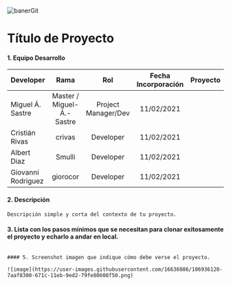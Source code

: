 ![banerGit](https://user-images.githubusercontent.com/16636086/106938115-ded34680-671e-11eb-8de4-35fd6d00868a.png)

# Título de Proyecto

#### 1. Equipo Desarrollo 

| Developer | Rama | Rol | Fecha Incorporación | Proyecto | Versión |
| --- | :---:  | :---:  | :---:  | :---: | :---:  |
| Miguel Á. Sastre | Master / Miguel-Á.-Sastre | Project Manager/Dev | 11/02/2021 |   |   |
| Cristián Rivas | crivas |  Developer| 11/02/2021 |   |   |
| Albert Diaz | Smulli |  Developer| 11/02/2021 |   |   |
| Giovanni Rodriguez | giorocor|  Developer| 11/02/2021 |   |   |

#### 2. Descripción
```
Descripción simple y corta del contexto de tu proyecto.
```

#### 3. Lista con los pasos mínimos que se necesitan para clonar exitosamente el proyecto y echarlo a andar en local.

```

#### 5. Screenshot imagen que indique cómo debe verse el proyecto.

![image](https://user-images.githubusercontent.com/16636086/106936120-7aaf8300-671c-11eb-9ed2-79fe80608f50.png)





